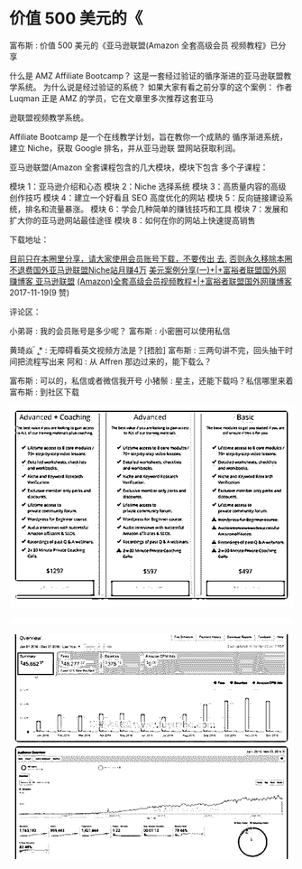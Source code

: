 # 价值 500 美元的《

富布斯 : 价值 500 美元的《亚马逊联盟(Amazon 全套高级会员 视频教程》已分享

什么是 AMZ Affiliate Bootcamp？ 这是一套经过验证的循序渐进的亚马逊联盟教学系统。 为什么说是经过验证的系统？ 如果大家有看之前分享的这个案例： 作者 Luqman 正是 AMZ 的学员，它在文章里多次推荐这套亚马

逊联盟视频教学系统。

Affiliate Bootcamp 是一个在线教学计划，旨在教你一个成熟的 循序渐进系统，建立 Niche，获取 Google 排名，并从亚马逊联 盟网站获取利润。

亚马逊联盟(Amazon 全套课程包含的几大模块，模块下包含 多个子课程：

模块 1：亚马逊介绍和心态 模块 2：Niche 选择系统 模块 3：高质量内容的高级创作技巧 模块 4：建立一个好看且 SEO 高度优化的网站 模块 5：反向链接建设系统，排名和流量暴涨。 模块 6：学会几种简单的赚钱技巧和工具 模块 7：发展和扩大你的亚马逊网站最佳途径 模块 8：如何在你的网站上快速提高销售

下载地址：

[目前只在本圈里分享，请大家使用会员账号下载，不要传出 去](http://www.fuyuzhe.com/amazon-affiliate-niche.html)[.](http://www.fuyuzhe.com/amazon-affiliate-niche.html) [否则永久移除本圈不退费](http://www.fuyuzhe.com/amazon-affiliate-niche.html)[国外亚马逊联盟](http://www.fuyuzhe.com/amazon-affiliate-niche.html)[Niche](http://www.fuyuzhe.com/amazon-affiliate-niche.html)[站月赚](http://www.fuyuzhe.com/amazon-affiliate-niche.html)[4](http://www.fuyuzhe.com/amazon-affiliate-niche.html)[万](http://www.fuyuzhe.com/amazon-affiliate-niche.html) [](http://www.fuyuzhe.com/amz-amazon-vip-video.html) [美元案例分享](http://www.fuyuzhe.com/amz-amazon-vip-video.html)[(](http://www.fuyuzhe.com/amz-amazon-vip-video.html)[一](http://www.fuyuzhe.com/amz-amazon-vip-video.html)[)+|+](http://www.fuyuzhe.com/amz-amazon-vip-video.html)[富裕者联盟国外网赚博客 亚马逊联盟](http://www.fuyuzhe.com/amz-amazon-vip-video.html) [](http://www.fuyuzhe.com/amz-amazon-vip-video.html) [(Amazon)](http://www.fuyuzhe.com/amz-amazon-vip-video.html)[全套高级会员视频教程](http://www.fuyuzhe.com/amz-amazon-vip-video.html)[+|+](http://www.fuyuzhe.com/amz-amazon-vip-video.html)[富裕者联盟国外网赚博客](http://www.fuyuzhe.com/amz-amazon-vip-video.html) 2017-11-19(9 赞)

评论区：

小弟哥 : 我的会员账号是多少呢？ 富布斯 : 小密圈可以使用私信

黄琦焱 ้ ˌ̫* : 无障碍看英文视频方法是？[捂脸] 富布斯 : 三两句讲不完，回头抽干时间把流程写出来 阿和 : 从 Affren 那边过来的，能下载么？

富布斯 : 可以的，私信或者微信我开号 小猪鬃 : 星主，还能下载吗？私信哪里来着 富布斯 : 到社区下载

![image](img/Image_229.png)

![image](img/Image_230.png)

![image](img/Image_231.png)